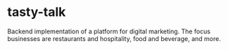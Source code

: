 # tasty-talk
Backend implementation of a platform for digital marketing. The focus businesses are restaurants and hospitality, food and beverage, and more.
